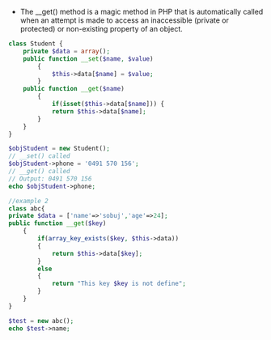 * The __get() method is a magic method in PHP that is automatically called when an attempt is made to access an inaccessible (private or protected) or non-existing property of an object.

```php
class Student {
	private $data = array();
	public function __set($name, $value)
		{
			$this->data[$name] = $value;
		}
	public function __get($name)
		{
			if(isset($this->data[$name])) {
			return $this->data[$name];
		}
	}
}

$objStudent = new Student();
// __set() called
$objStudent->phone = '0491 570 156';  
// __get() called
// Output: 0491 570 156
echo $objStudent->phone;

//example 2
class abc{
private $data = ['name'=>'sobuj','age'=>24];
public function __get($key)
	{
		if(array_key_exists($key, $this->data))
		{
			return $this->data[$key];
		}
		else
		{
			return "This key $key is not define";
		}
	}
}

$test = new abc();
echo $test->name;
```
